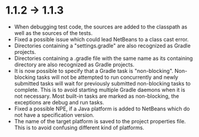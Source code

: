 # 1.1.2 -> 1.1.3

- When debugging test code, the sources are added to the classpath as well as the sources of the tests.
- Fixed a possible issue which could lead NetBeans to a class cast error.
- Directories containing a "settings.gradle" are also recognized as Gradle projects.
- Directories containing a .gradle file with the same name as its containing directory are also recognized as Gradle projects.
- It is now possible to specify that a Gradle task is "non-blocking". Non-blocking tasks will not be attempted to run concurrently and newly submitted tasks will wait for previously submitted non-blocking tasks to complete. This is to avoid starting multiple Gradle daemons when it is not necessary. Most built-in tasks are marked as non-blocking, the exceptions are debug and run tasks.
- Fixed a possible NPE, if a Java platform is added to NetBeans which do not have a specification version.
- The name of the target platform is saved to the project properties file. This is to avoid confusing different kind of platforms.

